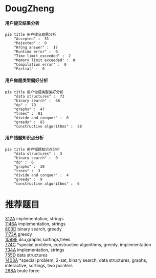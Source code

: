 # DougZheng

<!-- tabs:start -->



#### **用户提交结果分析**

```mermaid
pie title 用户提交结果分析
    "Accepted" :  31
    "Rejected" :  0
    "Wrong answer" :  17
    "Runtime error" :  0
    "Time limit exceeded" :  2
    "Memory limit exceeded" :  0
    "Compilation error" :  0
    "Partial" :  0
```

#### **用户做题类型偏好分析**

```mermaid
pie title 用户做题类型偏好分析
    "data structures" :  73
    "binary search" :  68
    "dp" :  79
    "graphs" :  47
    "trees" :  91
    "divide and conquer" :  0
    "greedy" :  85
    "constructive algorithms" :  58
```
#### **用户错题知识点分析**

```mermaid
pie title 用户错题知识点分析
    "data structures" :  3
    "binary search" :  0
    "dp" :  6
    "graphs" :  30
    "trees" :  3
    "divide and conquer" :  4
    "greedy" :  9
    "constructive algorithms" :  6
```



<!-- tabs:end -->
# 推荐题目
[312A](https://codeforces.com/contest/312/problem/A)		implementation,
                        strings		  
[1146A](https://codeforces.com/contest/1146/problem/A)		implementation,
                        strings		  
[803D](https://codeforces.com/contest/803/problem/D)		binary search,
                        greedy		  
[1173A](https://codeforces.com/contest/1173/problem/A)		greedy		  
[1099E](https://codeforces.com/contest/1099/problem/E)		dsu,graphs,sortings,trees		  
[774C](https://codeforces.com/contest/774/problem/C)		*special problem,
                        constructive algorithms,
                        greedy,
                        implementation		  
[734A](https://codeforces.com/contest/734/problem/A)		implementation,
                        strings		  
[755D](https://codeforces.com/contest/755/problem/D)		data structures		  
[1403A](https://codeforces.com/contest/1403/problem/A)		*special problem,
                        2-sat,
                        binary search,
                        data structures,
                        graphs,
                        interactive,
                        sortings,
                        two pointers		  
[268A](https://codeforces.com/contest/268/problem/A)		brute force		  

